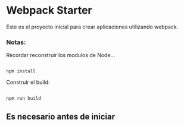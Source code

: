 # Webpack Starter

Este es el proyecto inicial para crear aplicaciones utilizando webpack.

### Notas:
Recordar reconstruir los modulos de Node...
```

npm install
```

Construir el build:
```

npm run build
```

## Es necesario antes de iniciar